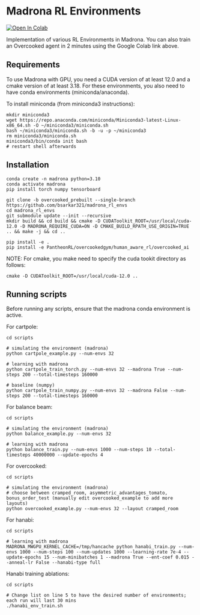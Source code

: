 # Madrona RL Environments

[![Open In Colab](https://colab.research.google.com/assets/colab-badge.svg)](https://colab.research.google.com/github/bsarkar321/madrona_rl_envs/blob/master/overcooked_compiled_colab.ipynb)

Implementation of various RL Environments in Madrona. You can also train an Overcooked agent in 2 minutes using the Google Colab link above.

## Requirements

To use Madrona with GPU, you need a CUDA version of at least 12.0 and a cmake version of at least 3.18. For these environments, you also need to have conda environments (miniconda/anaconda).

To install miniconda (from miniconda3 instructions):
```
mkdir miniconda3
wget https://repo.anaconda.com/miniconda/Miniconda3-latest-Linux-x86_64.sh -O ~/miniconda3/miniconda.sh
bash ~/miniconda3/miniconda.sh -b -u -p ~/miniconda3
rm miniconda3/miniconda.sh
miniconda3/bin/conda init bash
# restart shell afterwards
```


## Installation

```
conda create -n madrona python=3.10
conda activate madrona
pip install torch numpy tensorboard

git clone -b overcooked_prebuilt --single-branch https://github.com/bsarkar321/madrona_rl_envs
cd madrona_rl_envs
git submodule update --init --recursive
mkdir build && cd build && cmake -D CUDAToolkit_ROOT=/usr/local/cuda-12.0 -D MADRONA_REQUIRE_CUDA=ON -D CMAKE_BUILD_RPATH_USE_ORIGIN=TRUE .. && make -j && cd ..

pip install -e .
pip install -e PantheonRL/overcookedgym/human_aware_rl/overcooked_ai
```

NOTE: For cmake, you make need to specify the cuda tookit directory as follows:

```
cmake -D CUDAToolkit_ROOT=/usr/local/cuda-12.0 ..
```

## Running scripts

Before running any scripts, ensure that the madrona conda environment is active.

For cartpole:

```
cd scripts

# simulating the environment (madrona)
python cartpole_example.py --num-envs 32

# learning with madrona
python cartpole_train_torch.py --num-envs 32 --madrona True --num-steps 200 --total-timesteps 160000

# baseline (numpy)
python cartpole_train_numpy.py --num-envs 32 --madrona False --num-steps 200 --total-timesteps 160000
```

For balance beam:

```
cd scripts

# simulating the environment (madrona)
python balance_example.py --num-envs 32

# learning with madrona
python balance_train.py --num-envs 1000 --num-steps 10 --total-timesteps 40000000 --update-epochs 4
```

For overcooked:

```
cd scripts

# simulating the environment (madrona)
# choose between cramped_room, asymmetric_advantages_tomato, bonus_order_test (manually edit overcooked_example to add more layouts)
python overcooked_example.py --num-envs 32 --layout cramped_room
```

For hanabi:

```
cd scripts

# learning with madrona
MADRONA_MWGPU_KERNEL_CACHE=/tmp/hancache python hanabi_train.py --num-envs 1000 --num-steps 100 --num-updates 1000 --learning-rate 7e-4 --update-epochs 15 --num-minibatches 1 --madrona True --ent-coef 0.015 --anneal-lr False --hanabi-type full
```

Hanabi training ablations:

```
cd scripts

# Change list on line 5 to have the desired number of environments; each run will last 30 mins
./hanabi_env_train.sh
```

